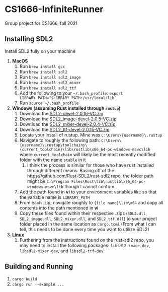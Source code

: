 # CS1666-InfiniteRunner
Group project for CS1666, fall 2021

## Installing SDL2

Install SDL2 fully on your machine
1. **MacOS**
    1. Run `brew install gcc` 
    2. Run `brew install sdl2` 
    3. Run `brew install sdl2_image` 
    4. Run `brew install sdl2_mixer` 
    5. Run `brew install sdl2_ttf` 
    6. Add the following to your `~/.bash_profile`: `export LIBRARY_PATH="$LIBRARY_PATH:/usr/local/lib"`
    7. Run `source ~/.bash_profile`
2. **Windows (assuming Rust installed through `rustup`)**
    1. Download the [SDL2-devel-2.0.16-VC.zip](https://www.libsdl.org/download-2.0.php)
    2. Download the [SDL2_image-devel-2.0.5-VC.zip](https://www.libsdl.org/projects/SDL_image/)
    3. Download the [SDL2_mixer-devel-2.0.4-VC.zip](https://www.libsdl.org/projects/SDL_mixer/)
    4. Download the [SDL2_ttf-devel-2.0.15-VC.zip](https://www.libsdl.org/projects/SDL_ttf/)
    5. Locate your install of rustup. Mine was `C:\Users\{username}\.rustup`
    6. Navigate to roughly the following path: `C:\Users\{username}\.rustup\toolchains\{current_toolchain}\lib\rustlib\x86_64-pc-windows-msvc\lib` where `current_toolchain` will likely be the most recently modified folder with the name `stable` in it
        1. I think the process is similar for those who have rust installed through different means. Basing off of the https://github.com/Rust-SDL2/rust-sdl2 repo, the folder path might be `C:\Program Files\Rust\lib\rustlib\x86_64-pc-windows-msvc\lib` though I cannot confirm.
    7. Add the path found in **vi** to your environment variables like so that the variable name is `LIBRARY_PATH`
    8. From each .zip, navigate roughly to `{file name}\lib\x64` and copy all contents into the path mentioned in **vi**
    9. Copy these files found within their respective .zips (`SDL2.dll`, `SDL2_image.dll`, `SDL2_mixer.dll`, and `SDL2_ttf.dll`) to your project folder placed in the same location as `Cargo.toml` (From what I can tell, this needs to be done every time you want to utilize SDL2)
3. **[Linux](https://github.com/Rust-SDL2/rust-sdl2#linux)**
    1. Furthering from the instructions found on the rust-sdl2 repo, you may need to install the following packages: `libsdl2-image-dev`, `libsdl2-mixer-dev`, and `libsdl2-ttf-dev`

## Building and Running 

1. `cargo build`
2. `cargo run --example ...`
